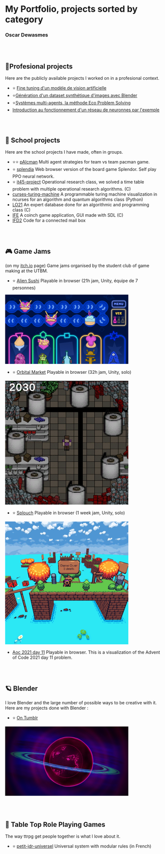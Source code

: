 # My Portfolio, projects sorted by category
### Oscar Dewasmes

<br><br>
## 💼**Profesional projects**
Here are the publicly available projects I worked on in a profesional context.
- ⭐ [Fine tuning d'un modèle de vision artificielle](https://rebootia.com/2024/04/09/fine-tuning-pour-la-reconnaissance-de-pietons-et-vehicules-dans-un-entrepot/)
- ⭐[Génération d'un dataset synthétique d'images avec Blender](https://rebootia.com/2024/04/05/dataset-synthetique-grace-au-rendu-3d-dans-blender/)
- ⭐[Systèmes multi-agents, la méthode Eco Problem Solving](https://rebootia.com/2024/03/22/systemes-multi-agents-la-methode-eco-problem-solving/)
- [Introduction au fonctionnement d'un réseau de neuronnes par l'exemple](https://rebootia.com/2024/06/10/demystification-mathematiques-le-fonctionnement-dun-reseau-de-neurones/)

<br><br>
## 🎒 **School projects**
Here are the school projects I have made, often in groups.
- ⭐⭐ [pAIcman](https://github.com/kalharko/paicman) Multi agent strategies for team vs team pacman game.
- ⭐ [splendia](https://github.com/kalharko/splendia) Web browser version of the board game Splendor. Self play PPO neural network. 
- ⭐ [it45-project](https://github.com/kalharko/it45-project) Operational research class, we solved a time table problem with multiple operational research algorithms. (C)
- [curses-turing-machine](https://github.com/kalharko/cursesTuringMachine) A programmable turing machine visualization in ncurses for an algorithm and quantum algorithms class (Python)
- [LO21](https://github.com/kalharko/projet-LO21) An expert database done for an algorithmic and programming class (C)
- [IFE](https://github.com/AlexisBouligand/The-Belotte-Project) A coinch game application, GUI made with SDL (C)
- [IFD2](https://github.com/louisgiac/projet-ifd2) Code for a connected mail box


<br><br>
## 🎮 **Game Jams**
(on my [itch.io](https://abi-oscar.itch.io/) page) Game jams organised by the student club of game making at the UTBM.

- ⭐ [Alien Sushi](https://carl-r.itch.io/alien-sushi) Playable in browser (21h jam, Unity, équipe de 7 personnes)  
<img src="images/alien_sushi.png" width = "400">

- ⭐ [Orbital Market](https://abi-oscar.itch.io/orbital-market) Playable in browser (32h jam, Unity, solo)  
<img src="images/orbital_market.png" width = "400">

- ⭐ [Splouch](https://abi-oscar.itch.io/splouch) Playable in browser (1 week jam, Unity, solo)  
<img src="images/splouch.png" width = "400">

- [Aoc 2021 day 11](https://abi-oscar.itch.io/aoc-day-11) Playable in browser. This is a visualization of the Advent of Code 2021 day 11 problem.


<br><br>
## 🪐 **Blender**
I love Blender and the large number of possible ways to be creative with it. Here are my projects done with Blender :

 - ⭐ [On Tumblr](https://kalharko.tumblr.com/)  
 <img src="images/planet_wall_paper.png" width = "400">


<br><br>
## 📝 **Table Top Role Playing Games**
The way ttrpg get people together is what I love about it.

- ⭐ [petit-jdr-universel](https://github.com/kalharko/petit-jdr-universel) Universal system with modular rules (in French)
